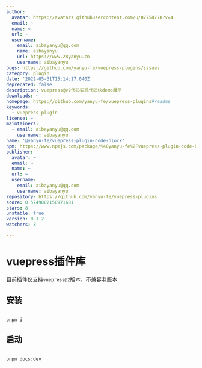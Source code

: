 ```yaml
---
author:
  avatar: https://avatars.githubusercontent.com/u/87758778?v=4
  email: ~
  name: ~
  url: ~
  username:
    email: aibayanyu@qq.com
    name: aibayanyu
    url: https://www.28yanyu.cn
    username: aibayanyu
bugs: https://github.com/yanyu-fe/vuepress-plugins/issues
category: plugin
date: '2022-05-31T15:14:17.040Z'
deprecated: false
description: vuepress@v2代码实现代码块demo展示
downloads: ~
homepage: https://github.com/yanyu-fe/vuepress-plugins#readme
keywords:
  - vuepress-plugin
license: ~
maintainers:
  - email: aibayanyu@qq.com
    username: aibayanyu
name: '@yanyu-fe/vuepress-plugin-code-block'
npm: https://www.npmjs.com/package/%40yanyu-fe%2Fvuepress-plugin-code-block
publisher:
  avatar: ~
  email: ~
  name: ~
  url: ~
  username:
    email: aibayanyu@qq.com
    username: aibayanyu
repository: https://github.com/yanyu-fe/vuepress-plugins
score: 0.5749802150971681
stars: 8
unstable: true
version: 0.1.2
watchers: 8

---
```


# vuepress插件库

目前插件仅支持`vuepress@2`版本，不兼容老版本

## 安装

```shell

pnpm i

```

## 启动

```shell

pnpm docs:dev

```
